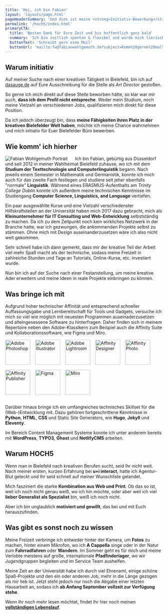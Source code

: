 ```yaml
---
title: 'Hej, ich bin Fabian'
layout: 'layouts/page.html'
pageHeaderSummary: 'Und dies ist meine <strong>Initiativ-Bewerbung</strong> für das HOCH5 Büro in Bielefeld.'
permalink: '/hoch5/index.html'
primaryCTA:
  title: 'Besten Dank für Eure Zeit und bis hoffentlich ganz bald'
  summary: 'Ich bin zeitlich spontan & flexibel und würde mich tierisch über eine Einladung zum persönlichen Gespräch freuen.'
  buttonText: 'Schreibt gern eine Mail'
  buttonUrl: 'mailto:fw@fabianwohlgemuth.de?subject=Komm%20gerne%20mal%20vorbei'
---
```


<style>

.img-grid p {
  display: flex;
  flex-direction: row;
  flex-wrap: wrap;
}
.img-grid p img {
  width: 5rem;
  height: 5rem;
  margin-right: 1rem;
  margin-bottom: 1rem;
}

.img-portrait p img {
  max-width: 15rem;
  padding-right: 1.5rem;
  float: left;
}
</style>

## Warum initiativ

Auf meiner Suche nach einer kreativen Tätigkeit in Bielefeld, bin ich auf [dasauge.de](https://dasauge.de/jobs/stellenangebote/fest/e617919?einloggen) auf Eure Ausschreibung für die Stelle als _Art Director_ gestoßen.

So gerne ich mich direkt auf diese Stelle beworben hätte, so klar war mir auch, **dass ich dem Profil nicht entspreche**. Weder mein Studium, noch meine Vielzahl an verschiedenen Jobs, qualifizieren mich direkt für diese Position.

Da ich jedoch überzeugt bin, dass **meine Fähigkeiten ihren Platz in der kreativen Bielefelder Welt haben**, möchte ich meine Chance wahrnehmen und mich initiativ für Euer Bielefelder Büro bewerben.

## Wie komm' ich hierher

<div class="img-portrait">

![Fabian Wohlgemuth Portrait](/images/fw_beard.webp)

Ich bin Fabian, gebürtig aus Düsseldorf und seit 2012 in meiner Wahlheimat Bielefeld zuhause, wo ich mit dem **Studium der Texttechnologie und Computerlinguistik** begann. Nach jeweils einem Semester in Mathematik und Germanistik, konnte ich mich auch für das zweite Fach festlegen und studiere seit jeher ebenfalls "normale" **Linguistik**. Während eines ERASMUS-Aufenthalts am _Trinity College Dublin_ konnte ich außerdem meine technischen Kenntnisse im Studiengang **Computer Science, Linguistics, and Language** vertiefen.

</div>

Ein paar ausgewählte Kurse und eine Vielzahl verschiedenster Hilfskraftstellen an der Universität haben mich 2017 dazu gebracht, mich als **Kleinunternehmer für IT Consulting und Web-Entwicklung** selbstständig zu machen. Da ich zu dem Zeitpunkt noch kein wirkliches Netzwerk in der Branche hatte, war ich gezwungen, die ankommenden Projekte selbst zu stämmen. Ohne mich mit Design auseinanderzusetzen wäre ich also nicht weit gekommen.

Sehr schnell habe ich dann gemerkt, dass mir der kreative Teil der Arbeit viel mehr Spaß macht als der technische, sodass meine Freizeit in zahlreiche Stunden und Tage an Tutorials, Online-Kurse, etc. investiert wurde.

Nun bin ich auf der Suche nach einer Festanstellung, um meine kreative Ader erweitern und meine Ideen in reale Projekte einbringen zu können.

## Was bringe ich mit

Aufgrund hoher technischer Affinität und entsprechend schneller Auffassungsgabe und Lernbereitschaft für Tools und Gadgets, versuche ich mich so viel wie möglich mit neuesten Programmen auseinaderzusetzen und alteingesessene Software zu hinterfragen. Daher finden sich in meinem Repertoire neben den Adobe-Klassikern zum Beispiel auch die Affinity Suite und Kollaborationssoftware, wie Figma und Miro.

<div class="img-grid">

![Adobe Photoshop](/images/hoch5/ps.webp "Adobe Photoshop")
![Adobe Illustrator](/images/hoch5/ai.webp "Adobe Illustrator")
![Adobe Lightroom](/images/hoch5/lr.webp "Adobe Lightroom")
![Affinity Designer](/images/hoch5/ad.webp "Affinity Designer")
![Affinity Photo](/images/hoch5/ap.webp "Affinity Photo")
![Affinity Publisher](/images/hoch5/apub.webp "Affinity Publisher")
![Figma](/images/hoch5/figma.svg "Figma")
![Miro](/images/hoch5/miro.webp "Miro")

</div>

Darüber hinaus bringe ich ein umfangreiches technisches Skillset für die (Web-)Entwicklung mit. Dazu gehören fortgeschrittene Kenntnisse in **Python**, **HTML**, **CSS** und Static Site Generators, wie **Hugo**, **Jekyll** und **Eleventy**.

Im Bereich Content Management Systeme konnte ich unter anderem bereits mit **WordPress**, **TYPO3**, **Ghost** und **NetlifyCMS** arbeiten.

## Warum HOCH5

Wenn man in Bielefeld nach kreativen Berufen sucht, seid Ihr nicht weit. Nach meiner ersten, kurzen Erfahrung bei **u+i interact**, hatte ich Agentur-Blut geleckt und Ihr seid schnell auf meiner Wunschliste gelandet.

Mich fasziniert die starke **Kombination aus Web und Print**. Ob das so ist, weil ich noch nicht genau weiß, wo ich hin möchte, oder aber weil ich viel **lieber Generalist als Spezialist** bin, weiß ich noch nicht.

Aber ich bin unglaublich **motiviert und gewillt**, das bei und mit Euch herauszufinden.

## Was gibt es sonst noch zu wissen

Meine Freizeit verbringe ich entweder hinter der Kamera, um **Fotos** zu machen, hinter einem Mikrofon, wo ich **A Cappella** singe oder in der Natur zum **Fahrradfahren** oder **Wandern**. Im Sommer geht es für mich und meine Verlobte meistens auf große, internationale **Pfadfinderlager**, wo wir Jugendgruppen begleiten und im Service Team aushelfen.

Meine Zeit an der Universität habe ich durch viel Ehrenamt, einige schöne Spaß-Projekte und den ein oder anderen Job, mehr in die Länge gezogen als mir lieb ist. Jetzt steht jedoch nur noch die Abgabe einer letzten Hausarbeit an, sodass ich **ab Anfang September vollzeit zur Verfügung stehe**.

Wenn Ihr noch mehr lesen möchtet, findet Ihr hier noch meinen [**vollständigen Lebenslauf**](/assets/wohlgemuth_fabian_cv_hoch5.pdf).
